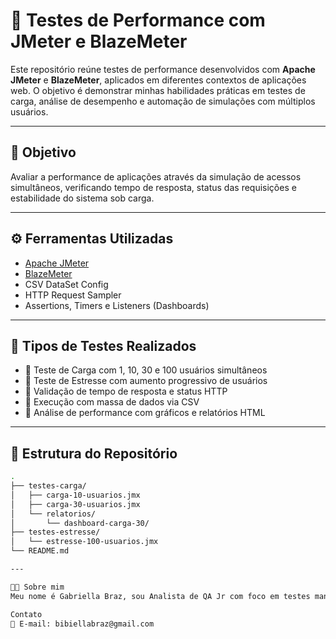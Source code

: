 # 🧪 Testes de Performance com JMeter e BlazeMeter

Este repositório reúne testes de performance desenvolvidos com **Apache JMeter** e **BlazeMeter**, aplicados em diferentes contextos de aplicações web. O objetivo é demonstrar minhas habilidades práticas em testes de carga, análise de desempenho e automação de simulações com múltiplos usuários.

---

## 🚀 Objetivo

Avaliar a performance de aplicações através da simulação de acessos simultâneos, verificando tempo de resposta, status das requisições e estabilidade do sistema sob carga.

---

## ⚙️ Ferramentas Utilizadas

- [Apache JMeter](https://jmeter.apache.org/)
- [BlazeMeter](https://www.blazemeter.com/)
- CSV DataSet Config
- HTTP Request Sampler
- Assertions, Timers e Listeners (Dashboards)

---

## 📌 Tipos de Testes Realizados

- 🔹 Teste de Carga com 1, 10, 30 e 100 usuários simultâneos  
- 🔹 Teste de Estresse com aumento progressivo de usuários  
- 🔹 Validação de tempo de resposta e status HTTP  
- 🔹 Execução com massa de dados via CSV  
- 🔹 Análise de performance com gráficos e relatórios HTML

---

## 📁 Estrutura do Repositório

```bash
.
├── testes-carga/
│   ├── carga-10-usuarios.jmx
│   ├── carga-30-usuarios.jmx
│   └── relatorios/
│       └── dashboard-carga-30/
├── testes-estresse/
│   └── estresse-100-usuarios.jmx
└── README.md

---

👩‍💻 Sobre mim
Meu nome é Gabriella Braz, sou Analista de QA Jr com foco em testes manuais, testes automatizados com Cypress e testes de performance com JMeter e BlazeMeter. Também estudo sobre qualidade de software, automação e usabilidade.

Contato
📧 E-mail: bibiellabraz@gmail.com


